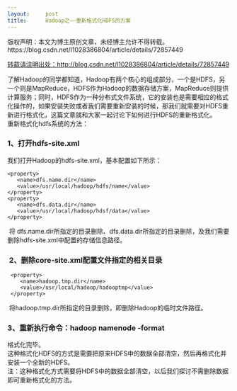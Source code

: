 ```yaml
---
layout:     post
title:      Hadoop之——重新格式化HDFS的方案
---
```

<div id="article_content" class="article_content clearfix csdn-tracking-statistics" data-pid="blog" data-mod="popu_307" data-dsm="post">
								<div class="article-copyright">
					版权声明：本文为博主原创文章，未经博主允许不得转载。					https://blog.csdn.net/l1028386804/article/details/72857449				</div>
								            <link rel="stylesheet" href="https://csdnimg.cn/release/phoenix/template/css/ck_htmledit_views-f76675cdea.css">
						<div class="htmledit_views" id="content_views">
                
<p><a href="http://blog.csdn.net/l1028386804/article/details/72857449" rel="nofollow">转载请注明出处：http://blog.csdn.net/l1028386804/article/details/72857449</a><br></p>
<p>了解Hadoop的同学都知道，Hadoop有两个核心的组成部分，一个是HDFS，另一个则是MapReduce，HDFS作为Hadoop的数据存储方案，MapReduce则提供计算服务；同时，HDFS作为一种分布式文件系统，它的安装也是需要相应的格式化操作的，如果安装失败或者我们需要重新安装的时候，那我们就需要对HDFS重新进行格式化，这篇文章就和大家一起讨论下如何进行HDFS的重新格式化。<br>
重新格式化hdfs系统的方法：<br></p>
<h3>1、打开hdfs-site.xml<br></h3>
<p>我们打开Hadoop的hdfs-site.xml，基本配置如下所示：<br></p>
<p></p>
<pre><code class="language-html">&lt;property&gt;
   &lt;name&gt;dfs.name.dir&lt;/name&gt;
   &lt;value&gt;/usr/local/hadoop/hdfs/name&lt;/value&gt;
&lt;/property&gt;
&lt;property&gt;
   &lt;name&gt;dfs.data.dir&lt;/name&gt;
   &lt;value&gt;/usr/local/hadoop/hdsf/data&lt;/value&gt;
&lt;/property&gt;</code></pre> 将 dfs.name.dir所指定的目录删除、dfs.data.dir所指定的目录删除，及我们需要删除hdfs-site.xml中配置的存储信息路径。<br><p></p>
<h3> 2、删除core-site.xml配置文件指定的相关目录</h3>
<p></p>
<pre><code class="language-html"> &lt;property&gt;
 	&lt;name&gt;hadoop.tmp.dir&lt;/name&gt;
 	&lt;value&gt;/usr/local/hadoop/hadooptmp&lt;/value&gt;
 &lt;/property&gt;</code></pre> 将hadoop.tmp.dir所指定的目录删除，即删除Hadoop的临时文件路径。<br><p></p>
<h3>3、重新执行命令：hadoop namenode -format</h3>
<p>格式化完毕。<br>
这种格式化HDFS的方式是需要把原来HDFS中的数据全部清空，然后再格式化并安装一个全新的HDFS。<br>
注：这种格式化方式需要将HDFS中的数据全部清空，以后我们探讨不需删除数据即可重新格式化的方法。<br><br></p>
            </div>
                </div>
